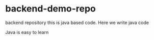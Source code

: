 # backend-demo-repo
backend repository
this is java based code. Here we write java code

Java is easy to learn
